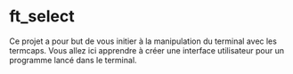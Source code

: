 # ft_select

Ce projet a pour but de vous initier à la manipulation du terminal avec les termcaps. Vous allez ici apprendre à créer une interface utilisateur pour un programme lancé dans le terminal. 
